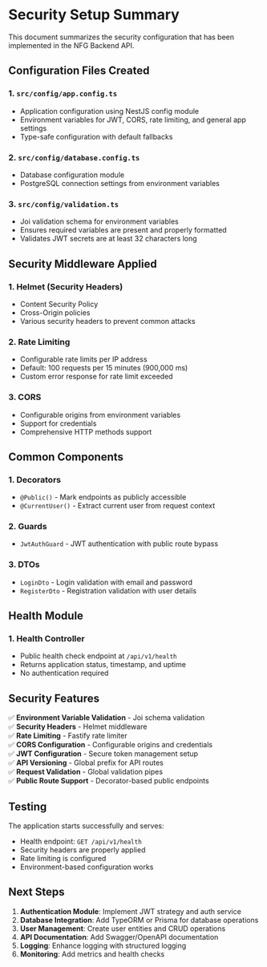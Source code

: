 # Security Setup Summary

This document summarizes the security configuration that has been implemented in the NFG Backend API.

## Configuration Files Created

### 1. `src/config/app.config.ts`

- Application configuration using NestJS config module
- Environment variables for JWT, CORS, rate limiting, and general app settings
- Type-safe configuration with default fallbacks

### 2. `src/config/database.config.ts`

- Database configuration module
- PostgreSQL connection settings from environment variables

### 3. `src/config/validation.ts`

- Joi validation schema for environment variables
- Ensures required variables are present and properly formatted
- Validates JWT secrets are at least 32 characters long

## Security Middleware Applied

### 1. Helmet (Security Headers)

- Content Security Policy
- Cross-Origin policies
- Various security headers to prevent common attacks

### 2. Rate Limiting

- Configurable rate limits per IP address
- Default: 100 requests per 15 minutes (900,000 ms)
- Custom error response for rate limit exceeded

### 3. CORS

- Configurable origins from environment variables
- Support for credentials
- Comprehensive HTTP methods support

## Common Components

### 1. Decorators

- `@Public()` - Mark endpoints as publicly accessible
- `@CurrentUser()` - Extract current user from request context

### 2. Guards

- `JwtAuthGuard` - JWT authentication with public route bypass

### 3. DTOs

- `LoginDto` - Login validation with email and password
- `RegisterDto` - Registration validation with user details

## Health Module

### 1. Health Controller

- Public health check endpoint at `/api/v1/health`
- Returns application status, timestamp, and uptime
- No authentication required

## Security Features

✅ **Environment Variable Validation** - Joi schema validation  
✅ **Security Headers** - Helmet middleware  
✅ **Rate Limiting** - Fastify rate limiter  
✅ **CORS Configuration** - Configurable origins and credentials  
✅ **JWT Configuration** - Secure token management setup  
✅ **API Versioning** - Global prefix for API routes  
✅ **Request Validation** - Global validation pipes  
✅ **Public Route Support** - Decorator-based public endpoints

## Testing

The application starts successfully and serves:

- Health endpoint: `GET /api/v1/health`
- Security headers are properly applied
- Rate limiting is configured
- Environment-based configuration works

## Next Steps

1. **Authentication Module**: Implement JWT strategy and auth service
2. **Database Integration**: Add TypeORM or Prisma for database operations
3. **User Management**: Create user entities and CRUD operations
4. **API Documentation**: Add Swagger/OpenAPI documentation
5. **Logging**: Enhance logging with structured logging
6. **Monitoring**: Add metrics and health checks
